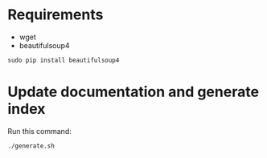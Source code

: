 # Requirements

- wget
- beautifulsoup4

```sudo pip install beautifulsoup4```

# Update documentation and generate index

Run this command:

```./generate.sh```
